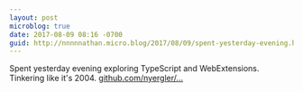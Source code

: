 ```yaml
---
layout: post
microblog: true
date: 2017-08-09 08:16 -0700
guid: http://nnnnnathan.micro.blog/2017/08/09/spent-yesterday-evening.html
---
```

Spent yesterday evening exploring TypeScript and WebExtensions. Tinkering like it's 2004. [github.com/nyergler/...](https://github.com/nyergler/typescript-react-redux-webext)
